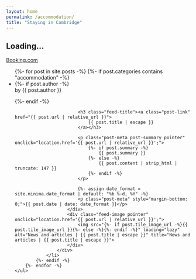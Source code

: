 ```yaml
---
layout: home
permalink: /accommodation/
title: "Staying in Cambridge"
---
```

<div class="loading">
	<h2>Loading...</h2>
</div> 

<div id="accommodation_map">
	<ins class="bookingaff" data-aid="2093977" data-target_aid="2093977" data-prod="map" data-width="100%" data-height="590" data-lang="ualng" data-dest_id="0" data-dest_type="landmark" data-latitude="52.2046942" data-longitude="0.1191664" data-mwhsb="0" data-address="Cambridge CB2 3AD, UK">
	    <!-- Anything inside will go away once widget is loaded. -->
	     <a href="//www.booking.com?aid=2093977">Booking.com</a>
	</ins>
</div>

<div style="min-height: 35vh;" style="margin-bottom: 100px; margin-top: 60px;">
	<ul class="post-list" >
	  	{%- for post in site.posts -%}
	  		{%- if post.categories contains "accommodation" -%}
			 	<li>
			 		<div class="feed-item">
				 		<div class="feed-body">
						  	{%- if post.author -%}
						    	<p class="post-meta" style="margin-top: 0;">by {{ post.author }}</p>
						    {%- endif -%}
						    
						    <h3 class="feed-title"><a class="post-link" href="{{ post.url | relative_url }}">
						        {{ post.title | escape }}
						    </a></h3>

						    <p class="post-meta post-summary pointer" onclick="location.href='{{ post.url | relative_url }}';">
						    	{%- if post.summary -%}
						    		{{ post.summary }}
						    	{%- else -%}
						    		{{ post.content | strip_html | truncate: 147 }}
						    	{%- endif -%}
						    </p>

						    {%- assign date_format = site.minima.date_format | default: "%b %-d, %Y" -%}
						    <p class="post-meta" style="margin-bottom: 0;">{{ post.date | date: date_format }}</p>
					    </div>
			    	  	<div class="feed-image pointer" onclick="location.href='{{ post.url | relative_url }}';">
			        		<img src="{%- if post.tile_image_url -%}{{ post.tile_image_url }}{%- else -%}{%- endif -%}" loading="lazy" alt="News and articles | {{ post.title | escape }}" title="News and articles | {{ post.title | escape }}">    	
			    	  	</div>
			  		</div>
			  	</li>
			{%- endif -%} 	
	  	{%- endfor -%}
	</ul>
</div>

<script>
	document.addEventListener('DOMContentLoaded', function() {

		(function(d, sc, u) {
		    var s = d.createElement(sc), p = d.getElementsByTagName(sc)[0];
		    s.type = 'text/javascript';
		    s.async = true;
		    s.src = u + '?v=' + (+new Date());
		    p.parentNode.insertBefore(s,p);
		 })(document, 'script', '//aff.bstatic.com/static/affiliate_base/js/flexiproduct.js');

	}, false);
</script>